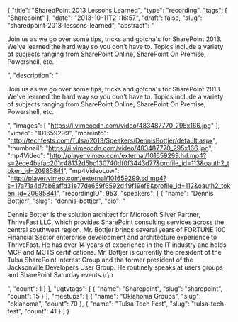 {
  "title": "SharedPoint 2013 Lessons Learned",
  "type": "recording",
  "tags": [
    "Sharepoint"
  ],
  "date": "2013-10-11T21:16:57",
  "draft": false,
  "slug": "sharedpoint-2013-lessons-learned",
  "abstract": "<p>Join us as we go over some tips, tricks and gotcha's for SharePoint 2013. We've learned the hard way so you don't have to. Topics include a variety of subjects ranging from SharePoint Online, SharePoint On Premise, Powershell, etc.</p>",
  "description": "<p>Join us as we go over some tips, tricks and gotcha's for SharePoint 2013. We've learned the hard way so you don't have to. Topics include a variety of subjects ranging from SharePoint Online, SharePoint On Premise, Powershell, etc.</p>",
  "images": [
    "https://i.vimeocdn.com/video/483487770_295x166.jpg"
  ],
  "vimeo": "101659299",
  "moreinfo": "http://techfests.com/Tulsa/2013/Speakers/DennisBottjer/default.aspx",
  "thumbnail": "https://i.vimeocdn.com/video/483487770_295x166.jpg",
  "mp4Video": "http://player.vimeo.com/external/101659299.hd.mp4?s=2ece4bafac201c48132d5bc130740df0f3443d77&profile_id=113&oauth2_token_id=20985841",
  "mp4VideoLow": "http://player.vimeo.com/external/101659299.sd.mp4?s=17a71a4d7cb8affd31e77de659f6592d49f19ef8&profile_id=112&oauth2_token_id=20985841",
  "recordingID": 953,
  "speakers": [
    {
      "name": "Dennis Bottjer",
      "slug": "dennis-bottjer",
      "bio": "<p>Dennis Bottjer is the solution architect for Microsoft Silver Partner, ThriveFast LLC, which provides SharePoint consulting services across the central southwest region. Mr. Bottjer brings several years of FORTUNE 100 Financial Sector enterprise development and architecture experience to ThriveFast. He has over 14 years of experience in the IT industry and holds MCP and MCTS certifications. Mr. Bottjer is currently the president of the Tulsa SharePoint Interest Group and the former president of the Jacksonville Developers User Group. He routinely speaks at users groups and SharePoint Saturday events.\r\n</p>",
      "count": 1
    }
  ],
  "ugtvtags": [
    {
      "name": "Sharepoint",
      "slug": "sharepoint",
      "count": 15
    }
  ],
  "meetups": [
    {
      "name": "Oklahoma Groups",
      "slug": "oklahoma",
      "count": 70
    },
    {
      "name": "Tulsa Tech Fest",
      "slug": "tulsa-tech-fest",
      "count": 41
    }
  ]
}